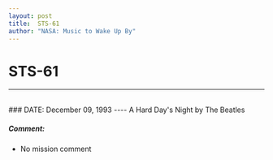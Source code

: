 ```yaml
---
layout: post
title:  STS-61
author: "NASA: Music to Wake Up By"
---
```


# STS-61
----
<br/>
### DATE: December 09, 1993
----
A Hard Day's Night by The Beatles

##### Comment:
* No mission comment

